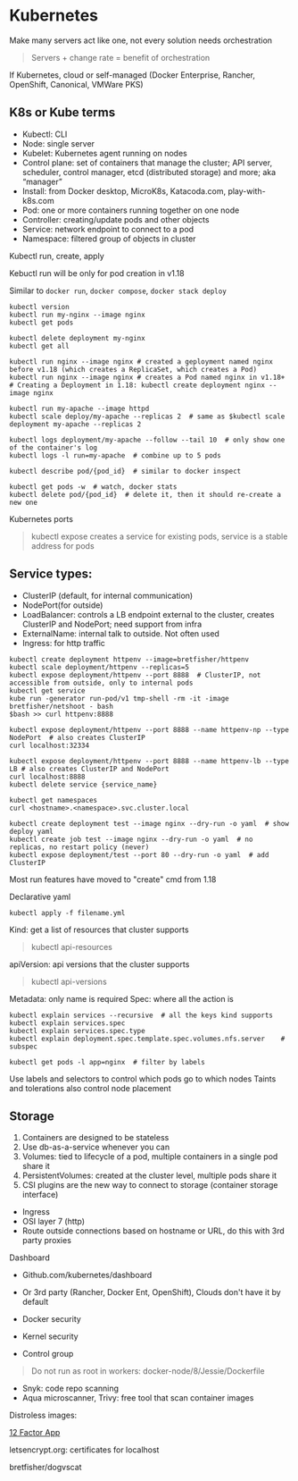 # Kubernetes

Make many servers act like one, not every solution needs orchestration

> Servers + change rate = benefit of orchestration

If Kubernetes, cloud or self-managed (Docker Enterprise, Rancher, OpenShift, Canonical, VMWare PKS)

## K8s or Kube terms
- Kubectl: CLI
- Node: single server
- Kubelet: Kubernetes agent running on nodes
- Control plane: set of containers that manage the cluster; API server, scheduler, control manager, etcd (distributed storage) and more; aka “manager”
- Install: from Docker desktop, MicroK8s, Katacoda.com, play-with-k8s.com
- Pod: one or more containers running together on one node
- Controller: creating/update pods and other objects
- Service: network endpoint to connect to a pod
- Namespace: filtered group of objects in cluster

Kubectl run, create, apply

Kebuctl run will be only for pod creation in v1.18

Similar to `docker run`, `docker compose`, `docker stack deploy`

```shell script
kubectl version
kubectl run my-nginx --image nginx
kubectl get pods

kubectl delete deployment my-nginx
kubectl get all

kubectl run nginx --image nginx # created a geployment named nginx before v1.18 (which creates a ReplicaSet, which creates a Pod)
kubectl run nginx --image nginx # creates a Pod named nginx in v1.18+
# Creating a Deployment in 1.18: kubectl create deployment nginx --image nginx
```

 
```shell script
kubectl run my-apache --image httpd
kubectl scale deploy/my-apache --replicas 2  # same as $kubectl scale deployment my-apache --replicas 2

kubectl logs deployment/my-apache --follow --tail 10  # only show one of the container's log
kubectl logs -l run=my-apache  # combine up to 5 pods

kubectl describe pod/{pod_id}  # similar to docker inspect

kubectl get pods -w  # watch, docker stats
kubectl delete pod/{pod_id}  # delete it, then it should re-create a new one
```


Kubernetes ports
> kubectl expose creates a service for existing pods, service is a stable address for pods


## Service types: 
- ClusterIP (default, for internal communication)
- NodePort(for outside)
- LoadBalancer: controls a LB endpoint external to the cluster, creates ClusterIP and NodePort; need support from infra
- ExternalName: internal talk to outside. Not often used
- Ingress: for http traffic

```shell script
kubectl create deployment httpenv --image=bretfisher/httpenv
kubectl scale deployment/httpenv --replicas=5
kubectl expose deployment/httpenv --port 8888  # ClusterIP, not accessible from outside, only to internal pods
kubectl get service
kube run -generator run-pod/v1 tmp-shell -rm -it -image bretfisher/netshoot - bash
$bash >> curl httpenv:8888
```

```shell script
kubectl expose deployment/httpenv --port 8888 --name httpenv-np --type NodePort  # also creates ClusterIP
curl localhost:32334

kubectl expose deployment/httpenv --port 8888 --name httpenv-lb --type LB # also creates ClusterIP and NodePort
curl localhost:8888
kubectl delete service {service_name}

kubectl get namespaces
curl <hostname>.<namespace>.svc.cluster.local

kubectl create deployment test --image nginx --dry-run -o yaml  # show deploy yaml
kubectl create job test --image nginx --dry-run -o yaml  # no replicas, no restart policy (never)
kubectl expose deployment/test --port 80 --dry-run -o yaml  # add ClusterIP
```


Most run features have moved to "create" cmd from 1.18

Declarative yaml
```shell script
kubectl apply -f filename.yml
```

Kind: get a list of resources that cluster supports
> kubectl api-resources

apiVersion: api versions that the cluster supports
> kubectl api-versions

Metadata: only name is required
Spec: where all the action is

```shell script
kubectl explain services --recursive  # all the keys kind supports
kubectl explain services.spec
kubectl explain services.spec.type
kubectl explain deployment.spec.template.spec.volumes.nfs.server    # subspec

kubectl get pods -l app=nginx  # filter by labels
```

Use labels and selectors to control which pods go to which nodes
Taints and tolerations also control node placement

## Storage
1. Containers are designed to be stateless
2. Use db-as-a-service whenever you can
3. Volumes: tied to lifecycle of a pod, multiple containers in a single pod share it
4. PersistentVolumes: created at the cluster level, multiple pods share it
5. CSI plugins are the new way to connect to storage (container storage interface)

- Ingress
- OSI layer 7 (http)
- Route outside connections based on hostname or URL, do this with 3rd party proxies

Dashboard
- Github.com/kubernetes/dashboard
- Or 3rd party (Rancher, Docker Ent, OpenShift), Clouds don't have it by default

- Docker security
- Kernel security
- Control group

> Do not run as root in workers: docker-node/8/Jessie/Dockerfile

- Snyk: code repo scanning
- Aqua microscanner, Trivy: free tool that scan container images

Distroless images: 

[12 Factor App](https://12factor.net)

letsencrypt.org: certificates for localhost

bretfisher/dogvscat
